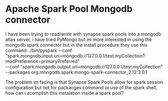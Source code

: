 
# Apache Spark Pool Mongodb connector

I have been trying to read/write with synapse spark pools into a mongodb atlas server, i have tried PyMongo but im more interested in using the mongodb spark connector but in the install procedure they use this command:
./bin/pyspark --conf "spark.mongodb.input.uri=mongodb://127.0.0.1/test.myCollection?readPreference=primaryPreferred" \
              --conf "spark.mongodb.output.uri=mongodb://127.0.0.1/test.myCollection" \
              --packages org.mongodb.spark:mongo-spark-connector_2.12:3.0.1

The problem im facing is that Synapse Spark Pools allow for spark session configuration but not for packacges command or use of the spark shell, how can i acomplish this instalation inside a spark pool?

        